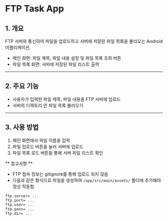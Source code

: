 # FTP Task App

## 1. 개요 
FTP 서버와 통신하여 파일을 업로드하고 서버에 저장된 파일 목록을 불러오는 Android 어플리케이션.
- 메인 화면: 파일 제목, 파일 내용 설정 및 파일 목록 조회 버튼
- 파일 목록 화면: 서버에 저장된 파일 리스트 출력

---

## 2. 주요 기능
- 사용자가 입력한 파일 제목, 파일 내용을 FTP 서버에 업로드
- 서버의 디렉토리 안 파일 목록 불러오기

---

## 3. 사용 방법
1. 메인 화면에서 파일 이름을 입력
2. 파일 업로드 버튼을 눌러 서버에 업로드
3. 파일 목록 로드 버튼을 통해 서버 파일 리스트 확인

** 참고사항 **
- FTP 접속 정보는 gitignore를 통해 업로드 되지 않음
- 다음과 같은 형식으로 파일을 생성하여 `/app/src/main/assets/` 폴더에 추가해야 정상 작동함.

```properties
ftp.server= ...
ftp.port= ...
ftp.user= ...
ftp.pass= ...
ftp.dir= ...